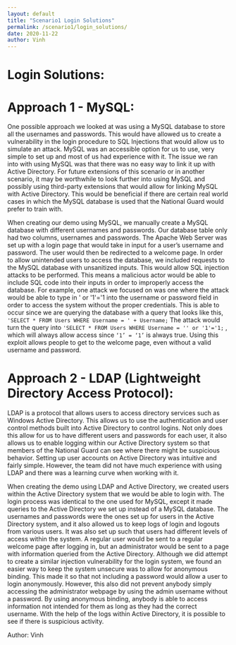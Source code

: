 ```yaml
---
layout: default
title: "Scenario1 Login Solutions"
permalink: /scenario1/login_solutions/
date: 2020-11-22
author: Vinh
---
```

# Login Solutions:

# Approach 1 - MySQL:

One possible approach we looked at was using a MySQL database to store all the usernames and passwords. This would have allowed us to create a vulnerability in the login procedure to SQL Injections that would allow us to simulate an attack. MySQL was an accessible option for us to use, very simple to set up and most of us had experience with it. The issue we ran into with using MySQL was that there was no easy way to link it up with Active Directory. For future extensions of this scenario or in another scenario, it may be worthwhile to look further into using MySQL and possibly using third-party extensions that would allow for linking MySQL with Active Directory. This would be beneficial if there are certain real world cases in which the MySQL database is used that the National Guard would prefer to train with. 

When creating our demo using MySQL, we manually create a MySQL database with different usernames and passwords. Our database table only had two columns, usernames and passwords. The Apache Web Server was set up with a login page that would take in input for a user’s username and password. The user would then be redirected to a welcome page. In order to allow unintended users to access the database, we included requests to the MySQL database with unsanitized inputs. This would allow SQL injection attacks to be performed. This means a malicious actor would be able to include SQL code into their inputs in order to improperly access the database. For example, one attack we focused on was one where the attack would be able to type in ' or '1'='1 into the username or password field in order to access the system without the proper credentials. This is able to occur since we are querying the database with a query that looks like this, `'SELECT * FROM Users WHERE Username = ' + Username;` The attack would turn the query into `'SELECT * FROM Users WHERE Username = '' or '1'='1;` , which will always allow access since `‘1’ = ‘1’` is always true. Using this exploit allows people to get to the welcome page, even without a valid username and password. 

# Approach 2 - LDAP (Lightweight Directory Access Protocol): 

LDAP is a protocol that allows users to access directory services such as Windows Active Directory. This allows us to use the authentication and user control methods built into Active Directory to control logins. Not only does this allow for us to have different users and passwords for each user, it also allows us to enable logging within our Active Directory system so that members of the National Guard can see where there might be suspicious behavior. Setting up user accounts on Active Directory was intuitive and fairly simple. However, the team did not have much experience with using LDAP and there was a learning curve when working with it. 

When creating the demo using LDAP and Active Directory, we created users within the Active Directory system that we would be able to login with. The login process was identical to the one used for MySQL, except it made queries to the Active Directory we set up instead of a MySQL database. The usernames and passwords were the ones set up for users in the Active Directory system, and it also allowed us to keep logs of login and logouts from various users. It was also set up such that users had different levels of access within the system. A regular user would be sent to a regular welcome page after logging in, but an administrator would be sent to a page with information queried from the Active Directory. Although we did attempt to create a similar injection vulnerability for the login system, we found an easier way to keep the system unsecure was to allow for anonymous binding. This made it so that not including a password would allow a user to login anonymously. However, this also did not prevent anybody simply accessing the administrator webpage by using the admin username without a password. By using anonymous binding, anybody is able to access information not intended for them as long as they had the correct username. With the help of the logs  within Active Directory, it is possible to see if there is suspicious activity. 

Author: Vinh

